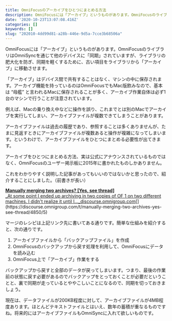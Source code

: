 ```yaml
---
title: OmniFocusのアーカイブをひとつにまとめる方法
description: OmniFocusには「アーカイブ」というものがあります。OmniFocusのライブラリはOmniSyncを通じて他のデバイスに「同期」されていますが、ライブラリの肥大化を防ぎ、同期を軽くするために、古い項目をライブラリから「アーカイブ」に移動させます。
date: '2020-10-23T13:07:08.416Z'
categories: []
keywords: []
slug: "202010-4dd99d81-a28b-446e-9d5a-7cce3b68506a"
---
```

OmniFocusには「アーカイブ」というものがあります。OmniFocusのライブラリはOmniSyncを通じて他のデバイスに「同期」されていますが、ライブラリの肥大化を防ぎ、同期を軽くするために、古い項目をライブラリから「アーカイブ」に移動させます。

「アーカイブ」はデバイス間で共有することはなく、マシンの中に保存されます。アーカイブ機能を持っているのはOmniFocusでもMac版飲みなので、基本は “母艦” と言われるMacに保存されることが多く、アーカイブ作業自体は必ず1台のマシンで行うことが注意されています。

例えば、Macの乗り換え中などに操作を誤り、これまでとは別のMacでアーカイブを実行してしまい、アーカイブファイルが複数できてしまうことがあります。

アーカイブファイルは過去の履歴であり、参照することは多くありませんが、たまに見返すときにアーカイブファイルが複数あると操作が複雑になってしまいます。というわけで、アーカイブファイルをひとつにまとめる必要性が出てきます。

アーカイブをひとつにまとめる方法、実は公式にアナウンスされているものではなく、OmniFocusのユーザー掲示板に2015年に書かれたものしかありません。

これをわかりやすく説明した記事があってもいいのではないかと思ったので、紹介することにしました。（前書きが長い）

[**Manually merging two archives? \[Yes, see thread\]**  
_At some point I ended up archiving in two copies of OF 1 on two different machines. I didn't realize it until I…_discourse.omnigroup.com](https://discourse.omnigroup.com/t/manually-merging-two-archives-yes-see-thread/4850/5 "https://discourse.omnigroup.com/t/manually-merging-two-archives-yes-see-thread/4850/5")[](https://discourse.omnigroup.com/t/manually-merging-two-archives-yes-see-thread/4850/5)

マージのレシピは上記リンク先に書いてある通りです。簡単な仕組みを紹介すると、次の通りです。

1.  アーカイブファイルから「バックアップファイル」を作成
2.  OmniFocusのバックアップから戻す処理を利用して、OmniFocusにデータを読み込む
3.  OmniFocus上で「アーカイブ」作業をする

バックアップから戻すと全部のデータが戻ってしまいます。つまり、最後の作業前の状態に戻す必要があるのでバックアップをとっておくことが必要だということと、裏で同期が走っているとややこしいことになるので、同期を切っておきましょう。

現在は、データファイルが200KB程度に対して、アーカイブファイルが4MB程度あります。ほとんどテキストファイルとはいえ、数年の蓄積が重なるものですね。将来的にはアーカイブファイルもOmniSyncに入れて欲しいものです。